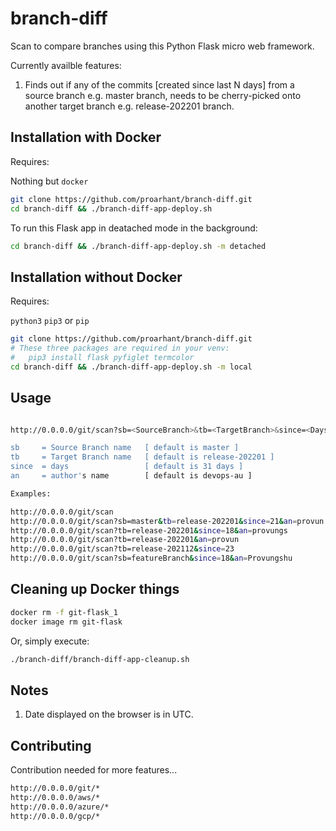 # branch-diff
Scan to compare branches using this Python Flask micro web framework.

Currently availble features:

1. Finds out if any of the commits [created since last N days] from a source branch e.g. master branch, needs to be cherry-picked onto another target branch e.g. release-202201 branch.

## Installation with Docker

Requires:

Nothing but `docker`

```bash
git clone https://github.com/proarhant/branch-diff.git
cd branch-diff && ./branch-diff-app-deploy.sh
```

To run this Flask app in deatached mode in the background:

```bash
cd branch-diff && ./branch-diff-app-deploy.sh -m detached
```

## Installation without Docker

Requires:

`python3` `pip3` or `pip`

```bash
git clone https://github.com/proarhant/branch-diff.git
# These three packages are required in your venv: 
#   pip3 install flask pyfiglet termcolor
cd branch-diff && ./branch-diff-app-deploy.sh -m local
```

## Usage

```bash

http://0.0.0.0/git/scan?sb=<SourceBranch>&tb=<TargetBranch>&since=<Days>&an=<Author's Name>

sb     = Source Branch name   [ default is master ]
tb     = Target Branch name   [ default is release-202201 ]
since  = days                 [ default is 31 days ]
an     = author's name        [ default is devops-au ]

Examples:

http://0.0.0.0/git/scan
http://0.0.0.0/git/scan?sb=master&tb=release-202201&since=21&an=provun
http://0.0.0.0/git/scan?tb=release-202201&since=18&an=provungs
http://0.0.0.0/git/scan?tb=release-202201&an=provun
http://0.0.0.0/git/scan?tb=release-202112&since=23
http://0.0.0.0/git/scan?sb=featureBranch&since=18&an=Provungshu

```

## Cleaning up Docker things

```bash
docker rm -f git-flask_1
docker image rm git-flask
```
Or, simply execute:

```bash
./branch-diff/branch-diff-app-cleanup.sh
```

## Notes

1. Date displayed on the browser is in UTC.

## Contributing
Contribution needed for more features...

```bash
http://0.0.0.0/git/*
http://0.0.0.0/aws/*
http://0.0.0.0/azure/*
http://0.0.0.0/gcp/*
```
